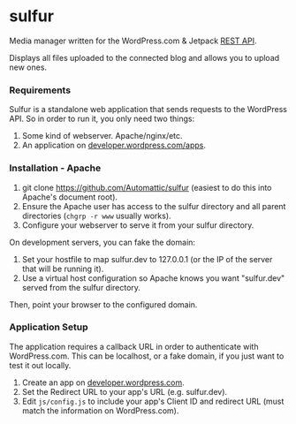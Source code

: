 sulfur
======

Media manager written for the WordPress.com &amp; Jetpack [REST API](https://developer.wordpress.com/docs/api/).

Displays all files uploaded to the connected blog and allows you to upload new ones.

### Requirements

Sulfur is a standalone web application that sends requests to the WordPress API. So in order to run it, you only need two things:

1. Some kind of webserver. Apache/nginx/etc.
2. An application on [developer.wordpress.com/apps](https://developer.wordpress.com/apps).

### Installation - Apache

1. git clone https://github.com/Automattic/sulfur (easiest to do this into Apache's document root).
2. Ensure the Apache user has access to the sulfur directory and all parent directories (`chgrp -r www` usually works).
3. Configure your webserver to serve it from your sulfur directory.

On development servers, you can fake the domain:

1. Set your hostfile to map sulfur.dev to 127.0.0.1 (or the IP of the server that will be running it).
2. Use a virtual host configuration so Apache knows you want "sulfur.dev" served from the sulfur directory.

Then, point your browser to the configured domain.

### Application Setup

The application requires a callback URL in order to authenticate with WordPress.com. This can be localhost, or a fake domain, if you just want to test it out locally.

1. Create an app on [developer.wordpress.com](https://developer.wordpress.com/apps).
2. Set the Redirect URL to your app's URL (e.g. sulfur.dev).
4. Edit `js/config.js` to include your app's Client ID and redirect URL (must match the information on WordPress.com).
